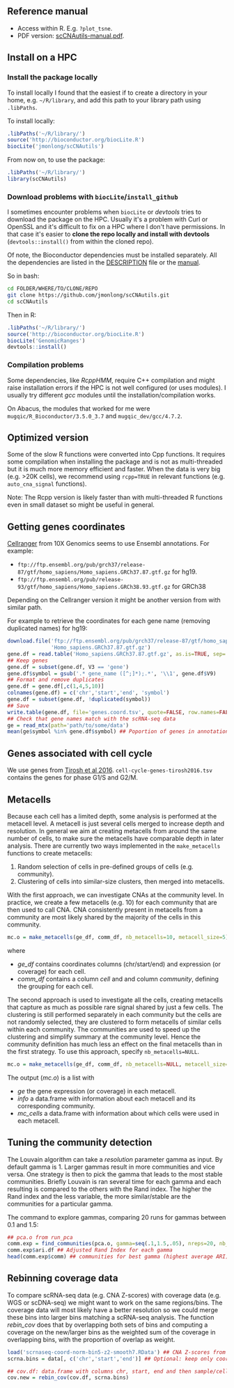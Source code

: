 ## Reference manual

- Access within R. E.g. `?plot_tsne`.
- PDF version: [scCNAutils-manual.pdf](scCNAutils-manual.pdf).

## Install on a HPC

### Install the package locally

To install locally I found that the easiest if to create a directory in your home, e.g. `~/R/library`, and add this path to your library path using `.libPaths`.

To install locally:

```r
.libPaths('~/R/library/')
source('http://bioconductor.org/biocLite.R')
biocLite('jmonlong/scCNAutils')
```

From now on, to use the package:

```r
.libPaths('~/R/library/')
library(scCNAutils)
```

### Download problems with `biocLite`/`install_github`

I sometimes encounter problems when `biocLite` or *devtools* tries to download the package on the HPC.
Usually it's a problem with Curl or OpenSSL and it's difficult to fix on a HPC where I don't have permissions.
In that case it's easier to **clone the repo locally and install with devtools** (`devtools::install()` from within the cloned repo). 

Of note, the Bioconductor dependencies must be installed separately.
All the dependencies are listed in the [DESCRIPTION](../DESCRIPTION) file or the [manual](scCNAutils-manual.pdf).

So in bash:

```sh
cd FOLDER/WHERE/TO/CLONE/REPO
git clone https://github.com/jmonlong/scCNAutils.git
cd scCNAutils
```

Then in R:

```r
.libPaths('~/R/library/')
source('http://bioconductor.org/biocLite.R')
biocLite('GenomicRanges')
devtools::install()
```

### Compilation problems

Some dependencies, like *RcppHMM*,  require C++ compilation and might raise installation errors if the HPC is not well configured (or uses modules).
I usually try different *gcc* modules until the installation/compilation works.

On Abacus, the modules that worked for me were `mugqic/R_Bioconductor/3.5.0_3.7` and `mugqic_dev/gcc/4.7.2`.

## Optimized version

Some of the slow R functions were converted into Cpp functions. 
It requires some compilation when installing the package and is not as multi-threaded but it is much more memory efficient and faster.
When the data is very big (e.g. >20K cells), we recommend using `rcpp=TRUE` in relevant functions (e.g. `auto_cna_signal` functions).

Note: The Rcpp version is likely faster than with multi-threaded R functions even in small dataset so might be useful in general.

## Getting genes coordinates

[Cellranger](https://support.10xgenomics.com/single-cell-gene-expression/software/release-notes/build) from 10X Genomics seems to use Ensembl annotations. 
For example:

- `ftp://ftp.ensembl.org/pub/grch37/release-87/gtf/homo_sapiens/Homo_sapiens.GRCh37.87.gtf.gz` for hg19.
- `ftp://ftp.ensembl.org/pub/release-93/gtf/homo_sapiens/Homo_sapiens.GRCh38.93.gtf.gz` for GRCh38

Depending on the Cellranger version it might be another version from with similar path.

For example to retrieve the coordinates for each gene name (removing duplicated names) for hg19:

```r
download.file('ftp://ftp.ensembl.org/pub/grch37/release-87/gtf/homo_sapiens/Homo_sapiens.GRCh37.87.gtf.gz',
              'Homo_sapiens.GRCh37.87.gtf.gz')
gene.df = read.table('Homo_sapiens.GRCh37.87.gtf.gz', as.is=TRUE, sep='\t')
## Keep genes
gene.df = subset(gene.df, V3 == 'gene')
gene.df$symbol = gsub('.* gene_name ([^;]*);.*', '\\1', gene.df$V9)
## Format and remove duplicates
gene.df = gene.df[,c(1,4,5,10)]
colnames(gene.df) = c('chr','start','end', 'symbol')
gene.df = subset(gene.df, !duplicated(symbol))
## Save
write.table(gene.df, file='genes.coord.tsv', quote=FALSE, row.names=FALSE, sep='\t')
## Check that gene names match with the scRNA-seq data     
ge = read_mtx(path='path/to/some/data')
mean(ge$symbol %in% gene.df$symbol) ## Poportion of genes in annotation
```

## Genes associated with cell cycle

We use genes from [Tirosh et al 2016](https://www.nature.com/articles/nature20123). 
`cell-cycle-genes-tirosh2016.tsv` contains the genes for phase G1/S and G2/M.

## Metacells

Because each cell has a limited depth, some analysis is performed at the metacell level. 
A metacell is just several cells merged to increase depth and resolution. 
In general we aim at creating metacells from around the same number of cells, to make sure the metacells have comparable depth in later analysis.
There are currently two ways implemented in the `make_metacells` functions to create metacells:

1. Random selection of cells in pre-defined groups of cells (e.g. community).
1. Clustering of cells into similar-size clusters, then merged into metacells.

With the first approach, we can investigate CNAs at the community level. 
In practice, we create a few metacells (e.g. 10) for each community that are then used to call CNA.
CNA consistently present in metacells from a community are most likely shared by the majority of the cells in this community.

```r
mc.o = make_metacells(ge_df, comm_df, nb_metacells=10, metacell_size=5)
```

where 

- *ge_df* contains coordinates columns (chr/start/end) and expression (or coverage) for each cell.
- *comm_df* contains a column *cell* and and column *community*, defining the grouping for each cell.

The second approach is used to investigate all the cells, creating metacells that capture as much as possible rare signal shared by just a few cells.
The clustering is still performed separately in each community but the cells are not randomly selected, they are clustered to form metacells of similar cells within each community.
The communities are used to speed up the clustering and simplify summary at the community level.
Hence the community definition has much less an effect on the final metacells than in the first strategy.
To use this approach, specify `nb_metacells=NULL`.

```r
mc.o = make_metacells(ge_df, comm_df, nb_metacells=NULL, metacell_size=5)
```

The output (*mc.o*) is a list with 

- *ge* the gene expression (or coverage) in each metacell.
- *info* a data.frame with information about each metacell and its corresponding community.
- *mc_cells* a data.frame with information about which cells were used in each metacell.

## Tuning the community detection

The Louvain algorithm can take a *resolution* parameter gamma as input. 
By default gamma is 1.
Larger gammas result in more communities and vice versa.
One strategy is then to pick the gamma that leads to the most stable communities.
Briefly Louvain is ran several time for each gamma and each resulting is compared to the others with the Rand index. 
The higher the Rand index and the less variable, the more similar/stable are the communities for a particular gamma.

The command to explore gammas, comparing 20 runs for gammas between 0.1 and 1.5:

```r
## pca.o from run_pca
comm.exp = find_communities(pca.o, gamma=seq(.1,1.5,.05), nreps=20, nb_cores=4)
comm.exp$ari.df ## Adjusted Rand Index for each gamma
head(comm.exp$comm) ## communities for best gamma (highest average ARI).
```

## Rebinning coverage data

To compare scRNA-seq data (e.g. CNA Z-scores) with coverage data (e.g. WGS or scDNA-seq) we might want to work on the same regions/bins.
The coverage data will most likely have a better resolution so we could merge these bins into larger bins matching a scRNA-seq analysis.
The function *rebin_cov* does that by overlapping both sets of bins and computing a coverage on the new/larger bins as the weighted sum of the coverage in overlapping bins, with the proportion of overlap as weight.

```r
load('scrnaseq-coord-norm-bin5-z2-smooth7.RData') ## CNA Z-scores from a scRNA-seq analysis
scrna.bins = data[, c('chr','start','end')] ## Optional: keep only coords columns

## cov.df: data.frame with columns chr, start, end and then sample/cell names
cov.new = rebin_cov(cov.df, scrna.bins)
```
